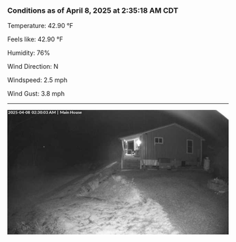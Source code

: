 ### Conditions as of April 8, 2025 at 2:35:18 AM CDT 

Temperature: 42.90 &deg;F

Feels like: 42.90 &deg;F

Humidity: 76%

Wind Direction: N

Windspeed: 2.5 mph

Wind Gust: 3.8 mph

---

<img src="./images/latest.jpeg"/>

